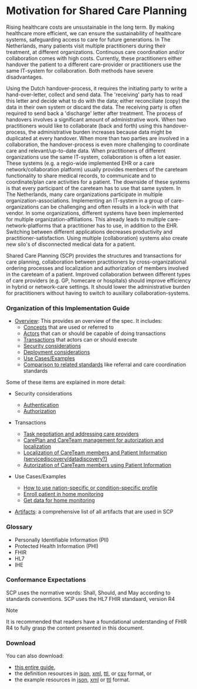 
# Motivation for Shared Care Planning
Rising healthcare costs are unsustainable in the long term. By making healthcare more efficient, we can ensure the sustainability of healthcare systems, safeguarding access to care for future generations. In The Netherlands, many patients visit multiple practitioners during their treatment, at different organizations. Continuous care coordination and/or collaboration comes with high costs. Currently, these practitioners either handover the patient to a different care-provider or practitioners use the same IT-system for collaboration. Both methods have severe disadvantages. 

Using the Dutch handover-process, it requires the initiating party to write a hand-over-letter, collect and send data. The 'receiving' party has to read this letter and decide what to do with the data; either reconciliate (copy) the data in their own system or discard the data. The receiving party is often required to send back a 'discharge' letter after treatment. The process of handovers involves a significant amount of administrative work. When two practitioners would like to collaborate (back and forth) using this handover-process, the administrative burden increases because data might be duplicated at every handover. When more than two parties are involved in a collaboration, the handover-process is even more challenging to coordinate care and relevant/up-to-date data.
When practitioners of different organizations use the same IT-system, collaboration is often a lot easier. These systems (e.g. a regio-wide implemented EHR or a care network/collaboration platform) usually provides members of the careteam functionality to share medical records, to communicate and to coordinate/plan care activities for a patient. The downside of these systems is that every participant of the careteam has to use that same system. In The Netherlands, many care organizations participate in multiple organization-associations. Implementing an IT-system in a group of care-organizations can be challenging and often results in a lock-in with that vendor. In some organizations, different systems have been implemented for multiple organization-affiliations. This already leads to multiple care-network-platforms that a practitioner has to use, in addition to the EHR. Switching between different applications decreases productivity and practitioner-satisfaction. Using multiple (collaboration) systems also create new silo's of disconnected medical data for a patient.

Shared Care Planning (SCP) provides the structures and transactions for care
planning, collaboration between practitioners by cross-organizational ordering processes and localization and authorization of members involved in the careteam of a patient. Improved collaboration between different types of care providers (e.g. GP, homecare or hospitals) should improve efficiency in hybrid or network-care settings. It should lower the administrative burden for practitioners without having to switch to auxillary collaboration-systems.


### Organization of this Implementation Guide

- [Overview](./overview.html): This provides an overview of the spec. It includes:
    - [Concepts](./overview.html#concepts) that are used or referred to
    - [Actors](./overview.html#actors) that can or should be capable of doing transactions
    - [Transactions](./overview.html#transactions) that actors can or should execute
    - [Security considerations](./overview.html#security-considerations)
    - [Deployment considerations](./overview.html#deployment-considerations)
    - [Use Cases/Examples](./overview.html#usecases)
    - [Comparison to related standards](./overview.html#related-standards) like referral and care coordination standards

Some of these items are explained in more detail: 

- Security considerations
  - [Authentication](authentication.html)
  - [Authorization](authorization.html)

- Transactions
    - [Task negotiation and addressing care providers](./transaction-task-negotiation.html)
    - [CarePlan and CareTeam management for autorization and localization](./transaction-careplan-careteam-mngt.html)
    - [Localization of CareTeam members and Patient Information (servicediscovery/datadiscovery?)](./transaction-discovery.html)
    - [Autorization of CareTeam members using Patient Information](./transaction-autorization.html)

- Use Cases/Examples
    - [How to use nation-specific or condition-specific profile](./usecase-specification.html)
    - [Enroll patient in home monitoring](./usecase-enrollment.html)
    - [Get data for home monitoring](./usecase-view-all-data.html)

- [Artifacts](./artifacts.html): a comprehensive list of all artifacts that are used in SCP 





### Glossary
- Personally Identifiable Information (PII) 
- Protected Health Information (PHI)
- FHIR
- HL7
- IHE



### Conformance Expectations

SCP uses the normative words: Shall, Should, and May according to standards conventions. 
SCP uses the HL7 FHIR standaard, version R4

> [!NOTE]
> It is recommended that readers have a foundational understanding of FHIR R4 to fully grasp the content presented in this document. 



<!-- add other conventions -->




### Download 

You can also download:

* [this entire guide](full-ig.zip),
* the definition resources in [json](definitions.json.zip), [xml](definitions.xml.zip), [ttl](definitions.ttl.zip), or [csv](csvs.zip) format, or
* the example resources in [json](examples.json.zip), [xml](examples.xml.zip) or [ttl](examples.ttl.zip) format.

